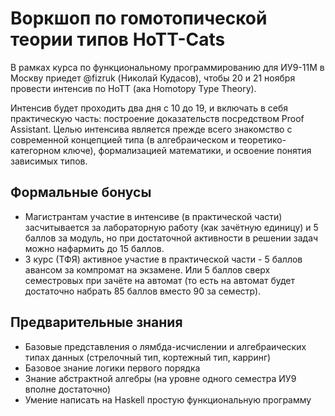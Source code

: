 # Воркшоп по гомотопической теории типов HoTT-Cats

В рамках курса по функциональному программированию для ИУ9-11М в Москву приедет @fizruk (Николай Кудасов), чтобы 20 и 21 ноября провести интенсив по HoTT (ака Homotopy Type Theory).

Интенсив будет проходить два дня с 10 до 19, и включать в себя практическую часть: построение доказательств посредством Proof Assistant. Целью интенсива является прежде всего знакомство с современной концепцией типа (в алгебраическом и теоретико-категорном ключе), формализацией математики, и освоение понятия зависимых типов. 

## Формальные бонусы

- Магистрантам участие в интенсиве (в практической части) засчитывается за лабораторную работу (как зачётную единицу) и 5 баллов за модуль, но при достаточной активности в решении задач можно нафармить до 15 баллов.
- 3 курс (ТФЯ) активное участие в практической части - 5 баллов авансом за компромат на экзамене. Или 5 баллов сверх семестровых при зачёте на автомат (то есть на автомат будет достаточно набрать 85 баллов вместо 90 за семестр).

## Предварительные знания

- Базовые представления о лямбда-исчислении и алгебраических типах данных (стрелочный тип, кортежный тип, карринг)
- Базовое знание логики первого порядка
- Знание абстрактной алгебры (на уровне одного семестра ИУ9 вполне достаточно)
- Умение написать на Haskell простую функциональную программу

  


